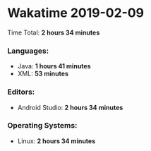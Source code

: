 # Wakatime 2019-02-09

Time Total: **2 hours 34 minutes**

### Languages:
- Java: **1 hours 41 minutes** 
- XML: **53 minutes** 

### Editors:
- Android Studio: **2 hours 34 minutes** 

### Operating Systems:
- Linux: **2 hours 34 minutes** 

